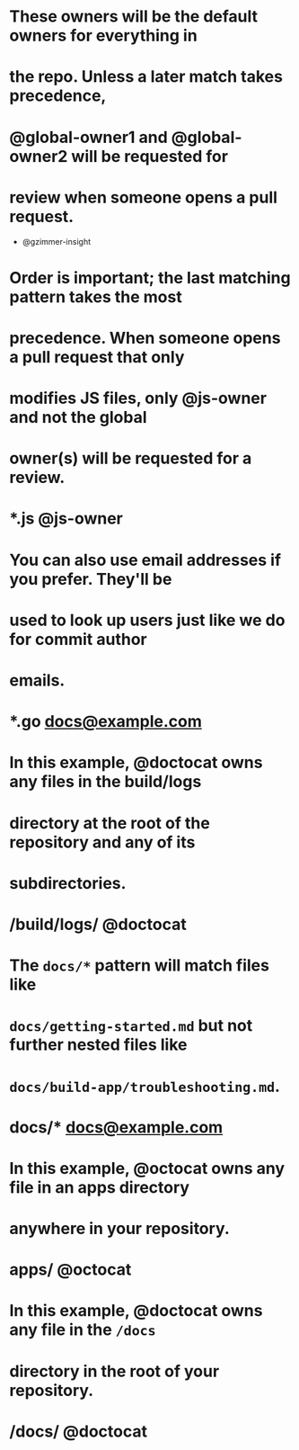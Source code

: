 # These owners will be the default owners for everything in
# the repo. Unless a later match takes precedence,
# @global-owner1 and @global-owner2 will be requested for
# review when someone opens a pull request.
* @gzimmer-insight

# Order is important; the last matching pattern takes the most
# precedence. When someone opens a pull request that only
# modifies JS files, only @js-owner and not the global
# owner(s) will be requested for a review.
# *.js    @js-owner

# You can also use email addresses if you prefer. They'll be
# used to look up users just like we do for commit author
# emails.
# *.go docs@example.com

# In this example, @doctocat owns any files in the build/logs
# directory at the root of the repository and any of its
# subdirectories.
# /build/logs/ @doctocat

# The `docs/*` pattern will match files like
# `docs/getting-started.md` but not further nested files like
# `docs/build-app/troubleshooting.md`.
# docs/*  docs@example.com

# In this example, @octocat owns any file in an apps directory
# anywhere in your repository.
# apps/ @octocat

# In this example, @doctocat owns any file in the `/docs`
# directory in the root of your repository.
# /docs/ @doctocat